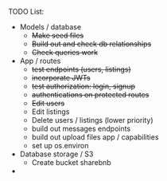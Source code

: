 TODO List:
- Models / database
    - ~~Make seed files~~
    - ~~Build out and check db relationships~~
    - ~~Check queries work~~
- App / routes
    - ~~test endpoints (users, listings)~~
    - ~~incorporate JWTs~~
    - ~~test authorization: login, signup~~
    - ~~authentications on protected routes~~
    - ~~Edit users~~
    - Edit listings
    - Delete users / listings (lower priority)
    - build out messages endpoints
    - build out upload files app / capabilities
    - set up os.environ
- Database storage / S3
    - Create bucket sharebnb
- 
